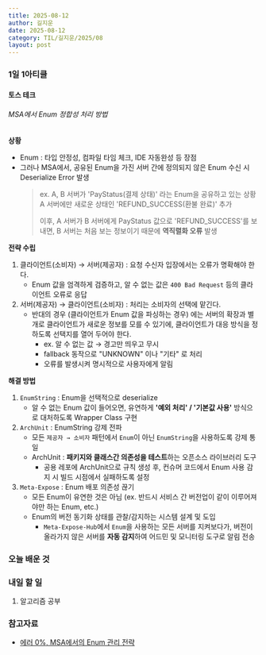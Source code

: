 ```yaml
---
title: 2025-08-12
author: 길지운
date: 2025-08-12
category: TIL/길지운/2025/08
layout: post
---
```


### 1일 1아티클
#### 토스 테크
###### MSA에서 Enum 정합성 처리 방법
**상황**
  - Enum : 타입 안정성, 컴파일 타임 체크, IDE 자동완성 등 장점
  - 그러나 MSA에서, 공유된 Enum을 가진 서버 간에 정의되지 않은 Enum 수신 시 Deserialize Error 발생
    > ex. A, B 서버가 'PayStatus(결제 상태)' 라는 Enum을 공유하고 있는 상황  
    > A 서버에만 새로운 상태인 'REFUND_SUCCESS(환불 완료)' 추가  
    >  
    > 이후, A 서버가 B 서버에게 PayStatus 값으로 'REFUND_SUCCESS'를 보내면, B 서버는 처음 보는 정보이기 때문에 **역직렬화 오류** 발생
  
**전략 수립**
  1. 클라이언트(소비자) → 서버(제공자) : 요청 수신자 입장에서는 오류가 명확해야 한다.  
     - Enum 값을 엄격하게 검증하고, 알 수 없는 값은 ``` 400 Bad Request ``` 등의 클라이언트 오류로 응답
  2. 서버(제공자) → 클라이언트(소비자) : 처리는 소비자의 선택에 맡긴다.  
     - 반대의 경우 (클라이언트가 Enum 값을 파싱하는 경우) 에는 서버의 확장과 별개로 클라이언트가 새로운 정보를 모를 수 있기에, 클라이언트가 대응 방식을 정하도록 선택지를 열어 두어야 한다.
       - ex. 알 수 없는 값 → 경고만 띄우고 무시
       - fallback 동작으로 "UNKNOWN" 이나 "기타" 로 처리
       - 오류를 발생시켜 명시적으로 사용자에게 알림
  
**해결 방법**
  1. ``` EnumString ``` : Enum을 선택적으로 deserialize  
     - 알 수 없는 Enum 값이 들어오면, 유연하게 **'예외 처리' / '기본값 사용'** 방식으로 대처하도록 Wrapper Class 구현
  2. ``` ArchUnit ``` : EnumString 강제 전파  
     - 모든 ``` 제공자 → 소비자 ``` 패턴에서 ``` Enum ```이 아닌 ``` EnumString ```을 사용하도록 강제 통일
     - ArchUnit : **패키지와 클래스간 의존성을 테스트**하는 오픈소스 라이브러리 도구
       - 공용 레포에 ArchUnit으로 규칙 생성 후, 컨슈머 코드에서 Enum 사용 감지 시 빌드 시점에서 실패하도록 설정
  3. ``` Meta-Expose ``` : Enum 배포 의존성 끊기  
     - 모든 Enum이 유연한 것은 아님 (ex. 반드시 서비스 간 버전업이 같이 이루어져야만 하는 Enum, etc.)
     - Enum의 버전 동기화 상태를 관찰/감지하는 시스템 설계 및 도입
       - ``` Meta-Expose-Hub ```에서 ``` Enum ```을 사용하는 모든 서버를 지켜보다가, 버전이 올라가지 않은 서버를 **자동 감지**하여 어드민 및 모니터링 도구로 알림 전송
  
### 오늘 배운 것  
  
### 내일 할 일
1. 알고리즘 공부
  
### 참고자료
- [에러 0%, MSA에서의 Enum 관리 전략](https://toss.tech/article/msa-enum)